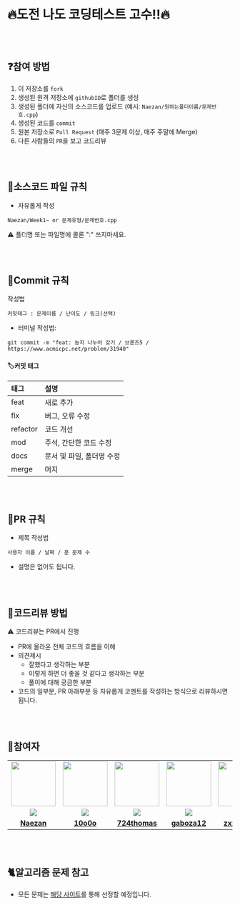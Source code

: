 # 🔥도전 나도 코딩테스트 고수!!🔥

<br />
<br />

## ❓참여 방법
1. 이 저장소를 `fork`
2. 생성된 원격 저장소에 `githubID`로 폴더를 생성
3. 생성된 폴더에 자신의 소스코드를 업로드 (예시: `Naezan/원하는폴더이름/문제번호.cpp`)
4. 생성된 코드를 `commit`
5. 원본 저장소로 `Pull Request` (매주 3문제 이상, 매주 주말에 Merge)
6. 다른 사람들의 `PR`을 보고 코드리뷰

<br />
<br />

## 📝소스코드 파일 규칙
- 자유롭게 작성
```
Naezan/Week1~ or 문제유형/문제번호.cpp
```
⚠️ 폴더명 또는 파일명에 콜론 ":" 쓰지마세요.

<br />
<br />

## 📌Commit 규칙
작성법
```
커밋태그 : 문제이름 / 난이도 / 링크(선택)
```
- 터미널 작성법: 
```
git commit -m "feat: 농지 나누어 갖기 / 브론즈5 / https://www.acmicpc.net/problem/31940"
```

#### 🏷️커밋 태그

| 태그 | 설명 |
|:----|:-----------------------------|
|feat     | 새로 추가                 |
|fix      | 버그, 오류 수정           |
|refactor | 코드 개선                 |
|mod      | 주석, 간단한 코드 수정     |
|docs     | 문서 및 파일, 폴더명 수정  |
|merge    | 머지                     |

<br />
<br />

## 🤙PR 규칙
- 제목 작성법
```
사용자 이름 / 날짜 / 푼 문제 수
```
- 설명은 없어도 됩니다.

<br />
<br />

## 📓코드리뷰 방법
⚠️ 코드리뷰는 PR에서 진행

- PR에 올라온 전체 코드의 흐름을 이해
- 의견제시
  -   잘했다고 생각하는 부분
  -   이렇게 하면 더 좋을 것 같다고 생각하는 부분
  -   풀이에 대해 궁금한 부분
- 코드의 일부분, PR 아래부분 등 자유롭게 코멘트를 작성하는 방식으로 리뷰하시면 됩니다.

<br />
<br />

## 👻참여자
<table>
 <tr>
    <td align="center"><a href="https://github.com/Naezan"><img src="https://avatars.githubusercontent.com/Naezan" width="100px;" alt=""></a></td>
    <td align="center"><a href="https://github.com/10o0o"><img src="https://avatars.githubusercontent.com/10o0o" width="100px;" alt=""></a></td>
    <td align="center"><a href="https://github.com/724thomas"><img src="https://avatars.githubusercontent.com/724thomas" width="100px;" alt=""></a></td>
    <td align="center"><a href="https://github.com/gaboza12"><img src="https://avatars.githubusercontent.com/gaboza12" width="100px;" alt=""></a></td>
    <td align="center"><a href="https://github.com/zxzxvcdd"><img src="https://avatars.githubusercontent.com/zxzxvcdd" width="100px;" alt=""></a></td>
  </tr>
  <tr>
    <td align="center"><img src="https://img.shields.io/badge/C++-00599C?style=for-the-badge&logo=cplusplus&logoColor=white"></td>
    <td align="center"><img src="https://img.shields.io/badge/javascript-F7DF1E.svg?style=for-the-badge&logo=javascript&logoColor=20232a"></td>
    <td align="center"><img src="https://img.shields.io/badge/Python-3776AB?style=for-the-badge&logo=python&logoColor=white"></td>
    <td align="center"><img src="https://img.shields.io/badge/C++-00599C?style=for-the-badge&logo=cplusplus&logoColor=white"></td>
    <td align="center"><img src="https://img.shields.io/badge/Java-007396.svg?&style=for-the-badge&logo=Java&logoColor=white"></td>
  </tr>
  <tr>
    <td align="center"><a href="https://github.com/Naezan"><b>Naezan</b></a></td>
    <td align="center"><a href="https://github.com/10o0o"><b>10o0o</b></a></td>
    <td align="center"><a href="https://github.com/724thomas"><b>724thomas</b></a></td>
    <td align="center"><a href="https://github.com/gaboza12"><b>gaboza12</b></a></td>
    <td align="center"><a href="https://github.com/zxzxvcdd"><b>zxzxvcdd</b></a></td>
  </tr>
</table>

<br/>
<br/>

## 🐈알고리즘 문제 참고
- 모든 문제는 [해당 사이트](https://github.com/tony9402/baekjoon)를 통해 선정할 예정입니다.
